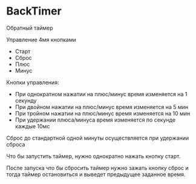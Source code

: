 # BackTimer

Обратный таймер

Управление 4мя кнопками
- Старт
- Сброс
- Плюс
- Минус

Кнопки управления:
- При однократном нажатии на плюс/минус время изменяется на 1 секунду
- При двойном нажатии на плюс/минус время изменяется на 5 мин
- При тройном нажатии на плюс/минус время изменяется на 10 мин
- При удержании плюса/минуса время изменяется по секунде каждые 10мс

Сброс до стандартной одной минуты осуществляется при удержании сброса

Что бы запустить таймер, нужно однократно нажать кнопку старт.

После запуска что бы сбросить таймер нужно зажать кнопку сброс и тогда таймер остановиться и выведет предыдущее заданное время.
